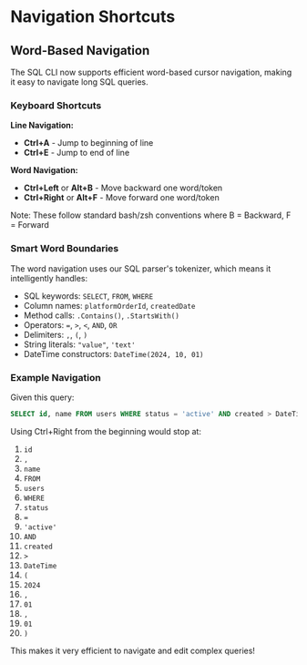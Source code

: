 # Navigation Shortcuts

## Word-Based Navigation

The SQL CLI now supports efficient word-based cursor navigation, making it easy to navigate long SQL queries.

### Keyboard Shortcuts

**Line Navigation:**
- **Ctrl+A** - Jump to beginning of line
- **Ctrl+E** - Jump to end of line

**Word Navigation:**
- **Ctrl+Left** or **Alt+B** - Move backward one word/token
- **Ctrl+Right** or **Alt+F** - Move forward one word/token

Note: These follow standard bash/zsh conventions where B = Backward, F = Forward

### Smart Word Boundaries

The word navigation uses our SQL parser's tokenizer, which means it intelligently handles:

- SQL keywords: `SELECT`, `FROM`, `WHERE`
- Column names: `platformOrderId`, `createdDate`
- Method calls: `.Contains()`, `.StartsWith()`
- Operators: `=`, `>`, `<`, `AND`, `OR`
- Delimiters: `,`, `(`, `)`
- String literals: `"value"`, `'text'`
- DateTime constructors: `DateTime(2024, 10, 01)`

### Example Navigation

Given this query:
```sql
SELECT id, name FROM users WHERE status = 'active' AND created > DateTime(2024, 01, 01)
```

Using Ctrl+Right from the beginning would stop at:
1. `id`
2. `,`
3. `name`
4. `FROM`
5. `users`
6. `WHERE`
7. `status`
8. `=`
9. `'active'`
10. `AND`
11. `created`
12. `>`
13. `DateTime`
14. `(`
15. `2024`
16. `,`
17. `01`
18. `,`
19. `01`
20. `)`

This makes it very efficient to navigate and edit complex queries!